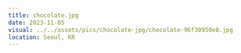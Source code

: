 ```yaml
---
title: chocolate.jpg
date: 2023-11-05
visual: ../../assets/pics/chocolate-jpg/chocolate-96f30950e8.jpg
location: Seoul, KR
---
```


